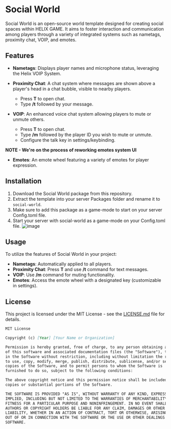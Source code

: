 # Social World

Social World is an open-source world template designed for creating social spaces within HELIX GAME. It aims to foster interaction and communication among players through a variety of integrated systems such as nametags, proximity chat, VOIP, and emotes.

## Features

- **Nametags**: Displays player names and microphone status, leveraging the Helix VOIP System.

- **Proximity Chat**: A chat system where messages are shown above a player's head in a chat bubble, visible to nearby players.
  - Press **T** to open chat.
  - Type **/t** followed by your message.

- **VOIP**: An enhanced voice chat system allowing players to mute or unmute others.
  - Press **T** to open chat.
  - Type **/m** followed by the player ID you wish to mute or unmute.
  - Configure the talk key in settings/keybinding.


**NOTE - We're on the process of reworking emotes system UI**
- **Emotes**: An emote wheel featuring a variety of emotes for player expression.

## Installation

1. Download the Social World package from this repository.
2. Extract the template into your server Packages folder and rename it to `social-world`.
3. Make sure to add this package as a game-mode to start on your server Config.toml file.
4. Start your server with social-world as a game-mode on your Config.toml file.
![image](https://github.com/helix-game/Social-World/assets/67294331/641e9df8-4fdb-4f37-a431-33625ac82c10)

## Usage

To utilize the features of Social World in your project:

- **Nametags**: Automatically applied to all players.
- **Proximity Chat**: Press **T** and use **/t** command for text messages.
- **VOIP**: Use **/m** command for muting functionality.
- **Emotes**: Access the emote wheel with a designated key (customizable in settings).

## License

This project is licensed under the MIT License - see the [LICENSE.md](LICENSE.md) file for details.

```markdown
MIT License

Copyright (c) [Year] [Your Name or Organization]

Permission is hereby granted, free of charge, to any person obtaining a copy
of this software and associated documentation files (the "Software"), to deal
in the Software without restriction, including without limitation the rights
to use, copy, modify, merge, publish, distribute, sublicense, and/or sell
copies of the Software, and to permit persons to whom the Software is
furnished to do so, subject to the following conditions:

The above copyright notice and this permission notice shall be included in all
copies or substantial portions of the Software.

THE SOFTWARE IS PROVIDED "AS IS", WITHOUT WARRANTY OF ANY KIND, EXPRESS OR
IMPLIED, INCLUDING BUT NOT LIMITED TO THE WARRANTIES OF MERCHANTABILITY,
FITNESS FOR A PARTICULAR PURPOSE AND NONINFRINGEMENT. IN NO EVENT SHALL THE
AUTHORS OR COPYRIGHT HOLDERS BE LIABLE FOR ANY CLAIM, DAMAGES OR OTHER
LIABILITY, WHETHER IN AN ACTION OF CONTRACT, TORT OR OTHERWISE, ARISING FROM,
OUT OF OR IN CONNECTION WITH THE SOFTWARE OR THE USE OR OTHER DEALINGS IN THE
SOFTWARE.
